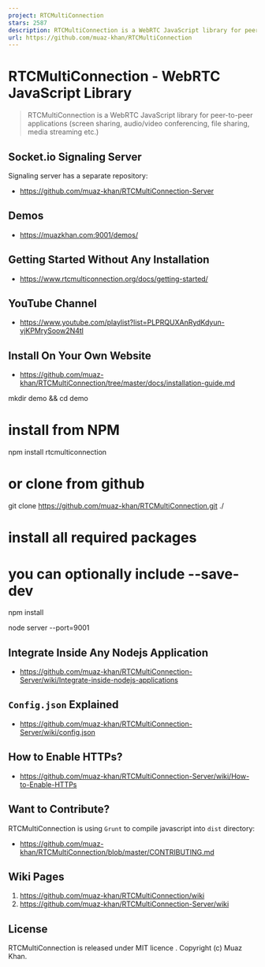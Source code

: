 ```yaml
---
project: RTCMultiConnection
stars: 2587
description: RTCMultiConnection is a WebRTC JavaScript library for peer-to-peer applications (screen sharing, audio/video conferencing, file sharing, media streaming etc.)
url: https://github.com/muaz-khan/RTCMultiConnection
---
```


RTCMultiConnection - WebRTC JavaScript Library
==============================================

> RTCMultiConnection is a WebRTC JavaScript library for peer-to-peer applications (screen sharing, audio/video conferencing, file sharing, media streaming etc.)

Socket.io Signaling Server
--------------------------

Signaling server has a separate repository:

-   https://github.com/muaz-khan/RTCMultiConnection-Server

Demos
-----

-   https://muazkhan.com:9001/demos/

Getting Started Without Any Installation
----------------------------------------

-   https://www.rtcmulticonnection.org/docs/getting-started/

YouTube Channel
---------------

-   https://www.youtube.com/playlist?list=PLPRQUXAnRydKdyun-vjKPMrySoow2N4tl

Install On Your Own Website
---------------------------

-   https://github.com/muaz-khan/RTCMultiConnection/tree/master/docs/installation-guide.md

mkdir demo && cd demo

# install from NPM
npm install rtcmulticonnection

# or clone from github
git clone https://github.com/muaz-khan/RTCMultiConnection.git ./

# install all required packages
# you can optionally include --save-dev
npm install

node server --port=9001

Integrate Inside Any Nodejs Application
---------------------------------------

-   https://github.com/muaz-khan/RTCMultiConnection-Server/wiki/Integrate-inside-nodejs-applications

`Config.json` Explained
-----------------------

-   https://github.com/muaz-khan/RTCMultiConnection-Server/wiki/config.json

How to Enable HTTPs?
--------------------

-   https://github.com/muaz-khan/RTCMultiConnection-Server/wiki/How-to-Enable-HTTPs

Want to Contribute?
-------------------

RTCMultiConnection is using `Grunt` to compile javascript into `dist` directory:

-   https://github.com/muaz-khan/RTCMultiConnection/blob/master/CONTRIBUTING.md

Wiki Pages
----------

1.  https://github.com/muaz-khan/RTCMultiConnection/wiki
2.  https://github.com/muaz-khan/RTCMultiConnection-Server/wiki

License
-------

RTCMultiConnection is released under MIT licence . Copyright (c) Muaz Khan.
